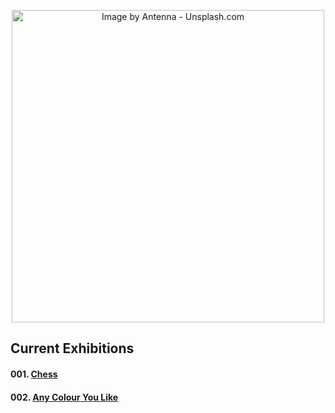<p align="center"> 
<img src="https://images.unsplash.com/photo-1515169273894-7e876dcf13da?ixlib=rb-1.2.1&ixid=eyJhcHBfaWQiOjEyMDd9&auto=format&fit=crop&w=750&q=80" title="Image by Antenna - Unsplash.com" width="500">
</p>

## Current Exhibitions

#### 001. [Chess](https://nbviewer.jupyter.org/github/palaciodaniel/data_science_art_gallery/blob/main/001_chess/chess_figures.ipynb)

#### 002. [Any Colour You Like](https://nbviewer.jupyter.org/github/palaciodaniel/data_science_art_gallery/blob/main/002_any_colour_you_like/any_colour_you_like.ipynb)
